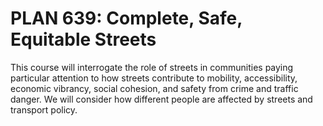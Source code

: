 # PLAN 639: Complete, Safe, Equitable Streets

This course will interrogate the role of streets in communities paying particular attention to how streets contribute to mobility, accessibility, economic vibrancy, social cohesion, and safety from crime and traffic danger. We will consider how different people are affected by streets and transport policy.
